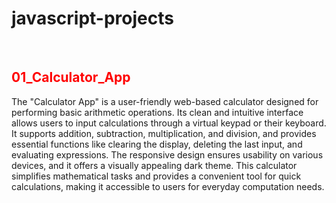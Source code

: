 # javascript-projects

<br>
<h2 style="color: red;">01_Calculator_App</h2>

The "Calculator App" is a user-friendly web-based calculator designed for performing basic arithmetic operations. Its clean and intuitive interface allows users to input calculations through a virtual keypad or their keyboard. It supports addition, subtraction, multiplication, and division, and provides essential functions like clearing the display, deleting the last input, and evaluating expressions. The responsive design ensures usability on various devices, and it offers a visually appealing dark theme. This calculator simplifies mathematical tasks and provides a convenient tool for quick calculations, making it accessible to users for everyday computation needs.
